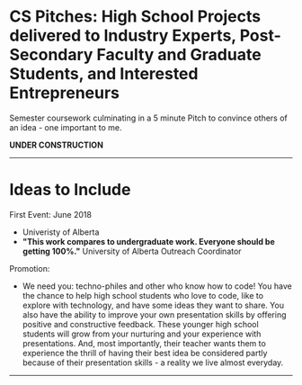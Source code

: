 # CS Pitches: High School Projects delivered to Industry Experts, Post-Secondary Faculty and Graduate Students, and Interested Entrepreneurs
Semester coursework culminating in a 5 minute Pitch to convince others of an idea - one important to me.

**UNDER CONSTRUCTION**


---

# Ideas to Include
First Event: June 2018
- Univeristy of Alberta
- **"This work compares to undergraduate work. Everyone should be getting 100%."** University of Alberta Outreach Coordinator

Promotion:
- We need you: techno-philes and other who know how to code! You have the chance to help high school students who love to code, like to explore with technology, and have some ideas they want to share. You also have the ability to improve your own presentation skills by offering positive and constructive feedback. These younger high school students will grow from your nurturing and your experience with presentations. And, most importantly, their teacher wants them to experience the thrill of having their best idea be considered partly because of their presentation skills - a reality we live almost everyday.
---
